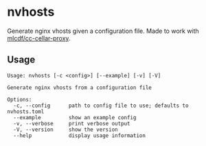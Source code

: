 # nvhosts

Generate nginx vhosts given a configuration file. Made to work with [mlcdf/cc-cellar-proxy](https://github.com/mlcdf/cc-cellar-proxy).

## Usage

```
Usage: nvhosts [-c <config>] [--example] [-v] [-V]

Generate nginx vhosts from a configuration file

Options:
  -c, --config      path to config file to use; defaults to nvhosts.toml
  --example         show an example config
  -v, --verbose     print verbose output
  -V, --version     show the version
  --help            display usage information
```